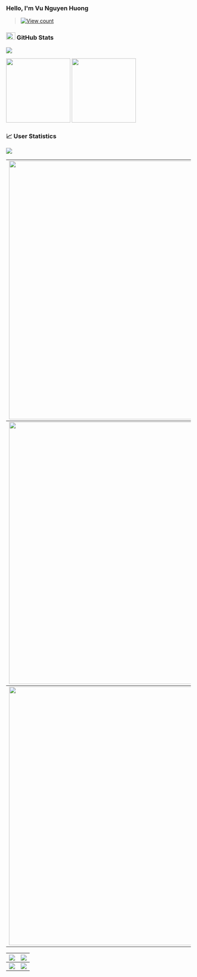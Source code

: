 ### Hello, I'm Vu Nguyen Huong

> [![View count](https://visitcount.itsvg.in/api?id=vunguyenhuong&color=6&icon=0&pretty=true)](https://visitcount.itsvg.in/api?id=vunguyenhuong)

### <img src="https://media.giphy.com/media/cj87CxfRtrUifF3Ryk/giphy.gif" width="25px" height="20px"> GitHub Stats
<img src="https://user-images.githubusercontent.com/73097560/115834477-dbab4500-a447-11eb-908a-139a6edaec5c.gif">

<span>[<img src="https://github-readme-stats.vercel.app/api?username=vunguyenhuong&show_icons=true&count_private=true&bg_color=30,e96443,904e95&title_color=fff&text_color=fff&include_all_commits=true" height="175">](https://github-readme-stats.vercel.app/api?username=vunguyenhuong)</span>
<span>[<img src="https://github-readme-stats.vercel.app/api/top-langs/?username=vunguyenhuong&layout=compact&bg_color=30,e96443,904e95&title_color=fff&text_color=fff" height="175">](https://github-readme-stats.vercel.app/api/top-langs/?username=vunguyenhuong)</span>

### 📈 User Statistics
<img src="https://user-images.githubusercontent.com/73097560/115834477-dbab4500-a447-11eb-908a-139a6edaec5c.gif">

<table>
  <tbody>
    <tr>
      <td>
        <a href="https://github-readme-streak-stats.herokuapp.com/?user=vunguyenhuong">
          <img width="705" src="https://github-readme-streak-stats.herokuapp.com/?user=vunguyenhuong&bg_color=30,e96443,904e95&title_color=fff&text_color=fff&theme=radical&hide_border=true">
        </a>
      </td>
    </tr>
  </tbody>
  <tbody>
    <tr>
      <td>
        <a href="https://github-profile-summary-cards.vercel.app/api/cards/profile-details?username=vunguyenhuong">
          <img width="715" src="https://github-profile-summary-cards.vercel.app/api/cards/profile-details?username=vunguyenhuong&theme=dracula"/>
        </a>
      </td>
    </tr>
  </tbody>
  <tbody>
    <tr>
      <td>
        <a href="https://activity-graph.herokuapp.com/graph?username=vunguyenhuong">
          <img width="705" src="https://activity-graph.herokuapp.com/graph?username=vunguyenhuong&theme=dracula">
        </a>
      </td>
    </tr>
  </tbody>
</table>

<table>
  <tbody>
    <tr>
      <th>
        <a href="https://github-profile-summary-cards.vercel.app/api/cards/repos-per-language?username=vunguyenhuong">
          <img src="https://github-profile-summary-cards.vercel.app/api/cards/repos-per-language?username=vunguyenhuong&theme=dracula"/>
        </a>
      </th>
      <th>
        <a href="https://github-profile-summary-cards.vercel.app/api/cards/most-commit-language?username=vunguyenhuong&">
          <img src="https://github-profile-summary-cards.vercel.app/api/cards/most-commit-language?username=vunguyenhuong&theme=dracula"/>
        </a>
      </th>
    </tr>
  </tbody>
  <tbody>
    <tr>
      <td>
        <a href="https://github-profile-summary-cards.vercel.app/api/cards/stats?username=vunguyenhuong">
          <img src="https://github-profile-summary-cards.vercel.app/api/cards/stats?username=vunguyenhuong&theme=dracula"/>
        </a>
      </td>
      <td>
        <a href="https://github-profile-summary-cards.vercel.app/api/cards/productive-time?username=vunguyenhuong">
          <img src="https://github-profile-summary-cards.vercel.app/api/cards/productive-time?username=vunguyenhuong&theme=dracula"/>
        </a>
      </td>
    </tr>
  </tbody>
</table>

